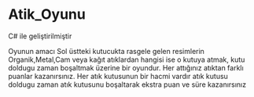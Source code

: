 # Atik_Oyunu
C# ile geliştirilmiştir

Oyunun amacı Sol üstteki kutucukta rasgele gelen resimlerin Organik,Metal,Cam veya kağıt atıklardan hangisi ise o kutuya atmak, kutu doldugu zaman boşaltmak üzerine bir oyundur.
Her attığınız atıktan farklı puanlar kazanırsınız.
Her atık kutusunun bir hacmi vardır atık kutusu doldugu zaman atık kutusunu boşaltarak ekstra puan ve süre kazanırsınız
